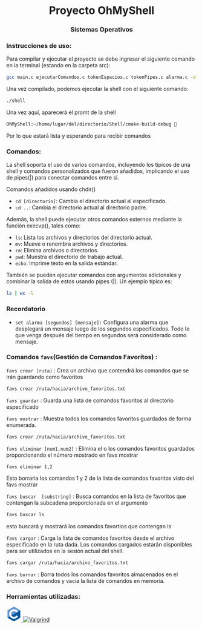 <h1 align="center">Proyecto OhMyShell</h1>
<h3 align="center">Sistemas Operativos</h3>

### Instrucciones de uso:
Para compilar y ejecutar el proyecto se debe ingresar el siguiente comando en la terminal (estando en la carpeta src):

```sh
gcc main.c ejecutarComandos.c tokenEspacios.c tokenPipes.c alarma.c -o shell
```
Una vez compilado, podemos ejecutar la shell con el siguiente comando:
```sh
./shell
```

Una vez aquí, aparecerá el promt de la shell
```sh
OhMyShell:~/home/lugar/del/directorio/Shell/cmake-build-debug 👾 
```
Por lo que estará lista y esperando para recibir comandos
### Comandos:

La shell soporta el uso de varios comandos, incluyendo los tipicos de una shell y comandos personalizados que fueron añadidos, implicando el uso de pipes(|) para conectar comandos
entre si.

Comandos añadidos usando chdir()
- `cd [directorio]`: Cambia el directorio actual al especificado.
- `cd ..`: Cambia el directorio actual al directorio padre.

Además, la shell puede ejecutar otros comandos externos mediante la función execvp(), tales como:
- `ls`: Lista los archivos y directorios del directorio actual.
-  `mv`: Mueve o renombra archivos y directorios.
-  `rm`: Elimina archivos o directorios.
-  `pwd`: Muestra el directorio de trabajo actual.
- `echo`: Imprime texto en la salida estándar.

También se pueden ejecutar comandos con argumentos adicionales y combinar la salida de estos usando pipes (|). Un ejemplo típico es:
```sh
ls | wc -l
```


### Recordatorio 
- `set alarma [segundos] [mensaje]:` Configura una alarma que desplegará un mensaje luego de los segundos especificados. Todo lo que venga después del 
tiempo en segundos será considerado como mensaje.

### Comandos `favs`(Gestión de Comandos Favoritos) :

`favs crear [ruta]` : Crea un archivo que contendrá los comandos que se irán guardando como favoritos
```sh
favs crear /ruta/hacia/archivo_favoritos.txt
```
`favs guardar` : Guarda una lista de comandos favoritos al directorio especificado

`favs mostrar` : Muestra todos los comandos favoritos guardados de forma enumerada. 
```sh
favs crear /ruta/hacia/archivo_favoritos.txt
```
`favs eliminar [num1,num2]` : Elimina el o los comandos favoritos guardados proporcionando el número
mostrado en favs mostrar
```sh
favs eliminar 1,2
```
Esto borraria los comandos 1 y 2 de la lista de comandos favoritos visto del favs mostrar

`favs buscar  [substring]` : Busca comandos en la lista de favoritos que contengan la subcadena proporcionada en el argumento
```sh
favs buscar ls  
```
esto buscará y mostrará los comandos favortios que contengan ls

`favs cargar` : Carga la lista de comandos favoritos desde el archivo especificado en la ruta dada. Los comandos cargados estarán disponibles para ser utilizados en la sesión actual del shell.
```sh
favs cargar /ruta/hacia/archivo_favoritos.txt
```
`favs borrar` :  Borra todos los comandos favoritos almacenados en el archivo de comandos y vacía la lista de comandos en memoria.

<h3 align="left">Herramientas utilizadas: </h3>
<p align="left"> 
  <a href="https://www.cprogramming.com/" target="_blank" rel="noreferrer">
    <img src="https://raw.githubusercontent.com/devicons/devicon/master/icons/c/c-original.svg" alt="C programming" width="40" height="40"/> 
  </a> 
  <a href="https://valgrind.org/" target="_blank" rel="noreferrer"> 
    <img src="https://upload.wikimedia.org/wikipedia/en/thumb/f/f9/Valgrind_logo.png/200px-Valgrind_logo.png" alt="Valgrind" width="40" height="40"/> 
  </a> 
</p>

